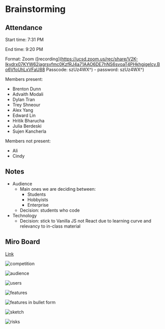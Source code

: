 # Brainstorming

## Attendance

Start time: 7:31 PM

End time: 9:20 PM

Format: Zoom ([recording](https://ucsd.zoom.us/rec/share/V2K-Ikydrx07KYW62jagrsvfmc0KzfRJ4a71AAO6DE7hNS6svoaT4PHkhgjgelcy.Bo6VfoUhLxVFaU88
Passcode: szUz4WX^) - password: szUz4WX^)

Members present:
- Brenton Dunn
- Advaith Modali
- Dylan Tran
- Trey Shneour
- Alex Yang
- Edward Lin
- Hritik Bharucha
- Julia Berdeski
- Sujen Kancherla

Members not present: 
- Ali
- Cindy 

## Notes
- Audience
  - Main ones we are deciding between:
    - Students
    - Hobbyists
    - Enterprise
  - Decision: students who code 
- Technology
  - Decision: stick to Vanilla JS not React due to learning curve and relevancy to in-class material
## Miro Board

[Link](https://miro.com/app/board/uXjVKMA3kig=/)

![competition](screenshots/050224-brainstorming/competition.png)

![audience](screenshots/050224-brainstorming/audience.png)

![users](screenshots/050224-brainstorming/users.png)

![features](screenshots/050224-brainstorming/features.png)

![features in bullet form](screenshots/050224-brainstorming/features-bullets.png)

![sketch](screenshots/050224-brainstorming/sketch.png)

![risks](screenshots/050224-brainstorming/risks-rabbitholes.png)
